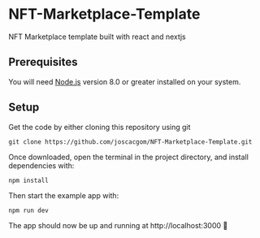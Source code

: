 # NFT-Marketplace-Template
NFT Marketplace template built with react and nextjs

## Prerequisites

You will need [Node.js](https://nodejs.org) version 8.0 or greater installed on your system.

## Setup

Get the code by either cloning this repository using git

```
git clone https://github.com/joscacgom/NFT-Marketplace-Template.git
```
Once downloaded, open the terminal in the project directory, and install dependencies with:
```
npm install
```
Then start the example app with:
```
npm run dev
```
The app should now be up and running at http://localhost:3000 🚀
